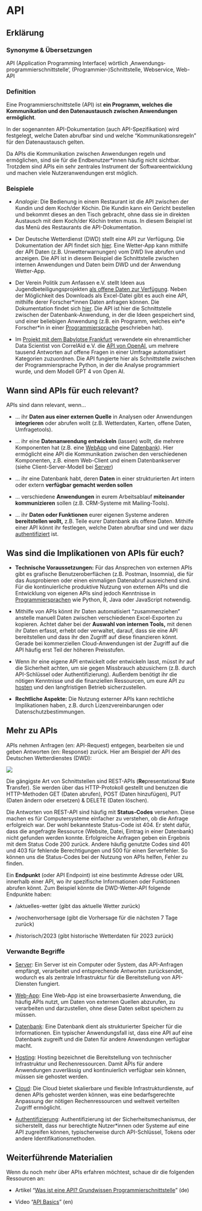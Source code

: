 # API
## Erklärung

### Synonyme & Übersetzungen

API (Application Programming Interface) wörtlich ‚Anwendungs­programmier­schnittstelle‘, (Programmier-)Schnittstelle, Webservice, Web-API

### Definition

Eine Programmierschnittstelle (API) ist **ein Programm, welches die Kommunikation und den Datenaustausch zwischen Anwendungen ermöglicht**.

In der sogenannten API-Dokumentation (auch API-Spezifikation) wird festgelegt, welche Daten abrufbar sind und welche “Kommunikationsregeln” für den Datenaustausch gelten.

Da APIs die Kommunikation zwischen Anwendungen regeln und ermöglichen, sind sie für die Endbenutzer\*innen häufig nicht sichtbar. Trotzdem sind APIs ein sehr zentrales Instrument der Softwareentwicklung und machen viele Nutzeranwendungen erst möglich.

### Beispiele

- *Analogie*: Die Bedienung in einem Restaurant ist die API zwischen der Kundin und dem Koch/der Köchin. Die Kundin kann ein Gericht bestellen und bekommt dieses an den Tisch gebracht, ohne dass sie in direkten Austausch mit dem Koch/der Köchin treten muss. In diesem Beispiel ist das Menü des Restaurants die API-Dokumentation.

- Der Deutsche Wetterdienst (DWD) stellt eine API zur Verfügung. Die Dokumentation der API findet sich [hier](https://dwd.api.bund.dev/). Eine Wetter-App kann mithilfe der API Daten (z.B. Unwetterwarnungen) vom DWD live abrufen und anzeigen. Die API ist in diesem Beispiel die Schnittstelle zwischen internen Anwendungen und Daten beim DWD und der Anwendung Wetter-App.



- Der Verein Politik zum Anfassen e.V. stellt Ideen aus Jugendbeteiligungsprojekten [als offene Daten zur Verfügung](https://kommuki.de/open-data). Neben der Möglichkeit des Downloads als Excel-Datei gibt es auch eine API, mithilfe derer Forscher\*innen Daten anfragen können. Die Dokumentation findet sich [hier](https://cms.kommuki.de/documentation). Die API ist hier die Schnittstelle zwischen der Datenbank-Anwendung, in der die Ideen gespeichert sind, und einer beliebigen Anwendung (z.B. ein Programm, welches ein\*e Forscher\*in in einer [Programmiersprache](https://civic-data.de/selbstlernmaterial/#programmiersprache) geschrieben hat).

- Im [Projekt mit dem Babylotse Frankfurt](https://correlaid.org/daten-nutzen/projektdatenbank/2024-06-BAB/) verwendete ein ehrenamtlicher Data Scientist von CorrelAid e.V. die [API von OpenAI](https://platform.openai.com/docs/overview), um mehrere tausend Antworten auf offene Fragen in einer Umfrage automatisiert Kategorien zuzuordnen. Die API fungierte hier als Schnittstelle zwischen der Programmiersprache Python, in der die Analyse programmiert wurde, und dem Modell GPT 4 von Open AI.

## Wann sind APIs für euch relevant? 

APIs sind dann relevant, wenn…

- … ihr **Daten aus einer externen Quelle** in Analysen oder Anwendungen **integrieren** oder abrufen wollt (z.B. Wetterdaten, Karten, offene Daten, Umfragetools).

- … ihr eine **Datenanwendung entwickeln** (lassen) wollt, die mehrere Komponenten hat (z.B. eine [WebApp](https://civic-data.de/selbstlernmaterial/#webapp) und eine [Datenbank](https://civic-data.de/selbstlernmaterial/#datenbank)). Hier ermöglicht eine API die Kommunikation zwischen den verschiedenen Komponenten, z.B. einem Web-Client und einem Datenbankserver (siehe Client-Server-Modell bei [Server](https://civic-data.de/selbstlernmaterial/#server))

- … ihr eine Datenbank habt, deren **Daten** in einer strukturierten Art intern oder extern **verfügbar gemacht werden sollen**

- … verschiedene **Anwendungen** in eurem Arbeitsablauf **miteinander kommunizieren** sollen (z.B. CRM-Systeme mit Mailing-Tools).

- … ihr **Daten oder Funktionen** eurer eigenen Systeme anderen **bereitstellen wollt,** z.B. Teile eurer Datenbank als offene Daten. Mithilfe einer API könnt ihr festlegen, welche Daten abrufbar sind und wer dazu [authentifiziert](https://civic-data.de/selbstlernmaterial/#authentifizierung) ist.

## Was sind die Implikationen von APIs für euch? 

- **Technische Voraussetzungen:** Für das Ansprechen von externen APIs gibt es grafische Benutzeroberflächen (z.B. Postman, Insomnia), die für das Ausprobieren oder einen einmaligen Datenabruf ausreichend sind. Für die kontinuierliche produktive Nutzung von externen APIs und die Entwicklung von eigenen APIs sind jedoch Kenntnisse in [Programmiersprachen](https://civic-data.de/selbstlernmaterial/#programmiersprache) wie Python, R, Java oder JavaScript notwendig.

- Mithilfe von APIs könnt ihr Daten automatisiert “zusammenziehen” anstelle manuell Daten zwischen verschiedenen Excel-Exporten zu kopieren. Achtet daher bei der **Auswahl von internen Tools,** mit denen ihr Daten erfasst, erhebt oder verwaltet, darauf, dass sie eine API bereitstellen und dass ihr den Zugriff auf diese finanzieren könnt. Gerade bei kommerziellen Cloud-Anwendungen ist der Zugriff auf die API häufig erst Teil der höheren Preisstufen.

- Wenn ihr eine eigene API entwickelt oder entwickeln lasst, müsst ihr auf die Sicherheit achten, um sie gegen Missbrauch abzusichern (z.B. durch API-Schlüssel oder Authentifizierung). Außerdem benötigt ihr die nötigen Kenntnisse und die finanziellen Ressourcen, um eure API zu [hosten](https://civic-data.de/selbstlernmaterial/#hosting) und den langfristigen Betrieb sicherzustellen.

- **Rechtliche Aspekte:** Die Nutzung externer APIs kann rechtliche Implikationen haben, z.B. durch Lizenzvereinbarungen oder Datenschutzbestimmungen.

## Mehr zu APIs

APIs nehmen Anfragen (en: API-Request) entgegen, bearbeiten sie und geben Antworten (en: Response) zurück. Hier am Beispiel der API des Deutschen Wetterdienstes (DWD):

![](https://civic-data.de/app/uploads/wetter-api.png)



Die gängigste Art von Schnittstellen sind REST-APIs (**Re**presentational **S**tate **T**ransfer). Sie werden über das HTTP-Protokoll gestellt und benutzen die HTTP-Methoden GET (Daten abrufen), POST (Daten hinzufügen), PUT (Daten ändern oder ersetzen) & DELETE (Daten löschen).

Die Antworten von REST-API sind häufig mit **Status-Codes** versehen. Diese machen es für Computersysteme einfacher zu verstehen, ob die Anfrage erfolgreich war. Der wohl bekannteste Status-Code ist 404. Er steht dafür, dass die angefragte Ressource (Website, Datei, Eintrag in einer Datenbank) nicht gefunden werden konnte. Erfolgreiche Anfragen geben ein Ergebnis mit dem Status Code 200 zurück. Andere häufig genutzte Codes sind 401 und 403 für fehlende Berechtigungen und 500 für einen Serverfehler. So können uns die Status-Codes bei der Nutzung von APIs helfen, Fehler zu finden.

Ein **Endpunkt** (oder API Endpoint) ist eine bestimmte Adresse oder URL innerhalb einer API, wo ihr spezifische Informationen oder Funktionen abrufen könnt. Zum Beispiel könnte die DWD-Wetter-API folgende Endpunkte haben:

- /aktuelles-wetter (gibt das aktuelle Wetter zurück)

- /wochenvorhersage (gibt die Vorhersage für die nächsten 7 Tage zurück)

- /historisch/2023 (gibt historische Wetterdaten für 2023 zurück)

### Verwandte Begriffe

- [Server](https://civic-data.de/selbstlernmaterial/#server): Ein Server ist ein Computer oder System, das API-Anfragen empfängt, verarbeitet und entsprechende Antworten zurücksendet, wodurch es als zentrale Infrastruktur für die Bereitstellung von API-Diensten fungiert.

- [Web-App](https://civic-data.de/selbstlernmaterial/#webapp): Eine Web-App ist eine browserbasierte Anwendung, die häufig APIs nutzt, um Daten von externen Quellen abzurufen, zu verarbeiten und darzustellen, ohne diese Daten selbst speichern zu müssen.

- [Datenbank](https://civic-data.de/selbstlernmaterial/#datenbank): Eine Datenbank dient als strukturierter Speicher für die Informationen. Ein typischer Anwendungsfall ist, dass eine API auf eine Datenbank zugreift und die Daten für andere Anwendungen verfügbar macht.

- [Hosting](https://civic-data.de/selbstlernmaterial/#hosting): Hosting bezeichnet die Bereitstellung von technischer Infrastruktur und Rechenressourcen. Damit APIs für andere Anwendungen zuverlässig und kontinuierlich verfügbar sein können, müssen sie gehostet werden.

- [Cloud](https://civic-data.de/selbstlernmaterial/#cloud): Die Cloud bietet skalierbare und flexible Infrastrukturdienste, auf denen APIs gehostet werden können, was eine bedarfsgerechte Anpassung der nötigen Rechenressourcen und weltweit verteilten Zugriff ermöglicht.

- [Authentifizierung](https://civic-data.de/selbstlernmaterial/#authentifizierung): Authentifizierung ist der Sicherheitsmechanismus, der sicherstellt, dass nur berechtigte Nutzer\*innen oder Systeme auf eine API zugreifen können, typischerweise durch API-Schlüssel, Tokens oder andere Identifikationsmethoden.

## Weiterführende Materialien

Wenn du noch mehr über APIs erfahren möchtest, schaue dir die folgenden Ressourcen an:

- Artikel “[Was ist eine API? Grundwissen Programmierschnittstelle](https://www.industry-of-things.de/was-ist-eine-api-grundwissen-programmierschnittstelle-a-0fe387adf447fb6cd05000493dcc83f9/)” (de)

- Video “[API Basics](https://youtu.be/-0MmWEYR2a8?si=jXfVQ3BYDoNhZTHt)” (en)

